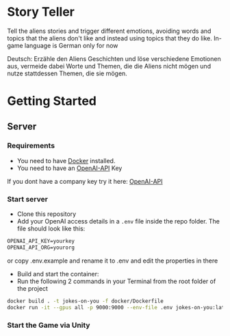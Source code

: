 # Story Teller

Tell the aliens stories and trigger different emotions, avoiding words and topics that the aliens don't like and instead using topics that they do like.
In-game language is German only for now

Deutsch:
Erzähle den Aliens Geschichten und löse verschiedene Emotionen aus, vermeide dabei Worte und Themen, die die Aliens nicht mögen und nutze stattdessen Themen, die sie mögen.

# Getting Started

## Server

### Requirements

* You need to have [Docker](https://www.docker.com/) installed.
* You need to have an [OpenAI-API](https://platform.openai.com/docs/quickstart/step-2-setup-your-api-key) Key

If you dont have a company key try it here:
[OpenAI-API](https://platform.openai.com/account/organization)

### Start server

* Clone this repository
* Add your OpenAI access details in a `.env` file inside the repo folder. The file should look like this:

```txt
OPENAI_API_KEY=yourkey
OPENAI_API_ORG=yourorg
```

or copy .env.example and rename it to .env and edit the properties in there

* Build and start the container:
* Run the following 2 commands in your Terminal from the root folder of the project
```bash
docker build . -t jokes-on-you -f docker/Dockerfile
docker run -it --gpus all -p 9000:9000 --env-file .env jokes-on-you:latest 
```

### Start the Game via Unity

